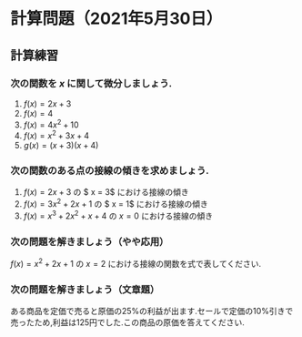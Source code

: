 # 計算問題（2021年5月30日）

## 計算練習

### 次の関数を $x$ に関して微分しましょう.

1. $f(x) = 2x + 3$
1. $f(x) = 4$
1. $f(x) = 4x^2 + 10$
1. $f(x) = x ^ 2 + 3 x + 4$
1. $g(x) = (x + 3)(x + 4)$

### 次の関数のある点の接線の傾きを求めましょう.

1. $f(x) = 2 x + 3$ の $ x = 3$ における接線の傾き
1. $f(x) = 3 x^2 + 2x + 1$ の $ x = 1$ における接線の傾き
1. $f(x) = x^3 + 2x^2 + x + 4$ の $x = 0$ における接線の傾き


### 次の問題を解きましょう（やや応用）

$f(x) = x^2 + 2x + 1$ の $x = 2$ における接線の関数を式で表してください.

### 次の問題を解きましょう（文章題）

ある商品を定価で売ると原価の25%の利益が出ます.セールで定価の10%引きで売ったため,利益は125円でした.この商品の原価を答えてください.